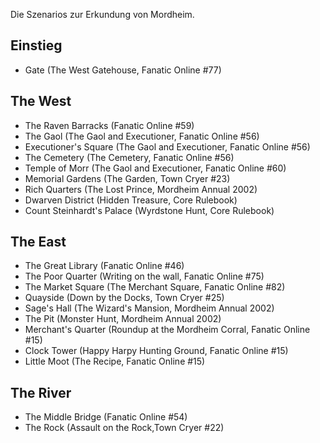Die Szenarios zur Erkundung von Mordheim.  

## Einstieg
 - Gate (The West Gatehouse, Fanatic Online #77)  

## The West
 - The Raven Barracks (Fanatic Online #59)  
 - The Gaol (The Gaol and Executioner, Fanatic Online #56)  
 - Executioner's Square (The Gaol and Executioner, Fanatic Online #56)  
 - The Cemetery  (The Cemetery, Fanatic Online #56)  
 - Temple of Morr (The Gaol and Executioner, Fanatic Online #60)  
 - Memorial Gardens (The Garden, Town Cryer #23)  
 - Rich Quarters (The Lost Prince, Mordheim Annual 2002)  
 - Dwarven District (Hidden Treasure, Core Rulebook)  
 - Count Steinhardt's Palace (Wyrdstone Hunt, Core Rulebook)  

## The East  
 - The Great Library (Fanatic Online #46)  
 - The Poor Quarter (Writing on the wall, Fanatic Online #75)  
 - The Market Square (The Merchant Square, Fanatic Online #82)  
 - Quayside (Down by the Docks, Town Cryer #25)  
 - Sage's Hall (The Wizard's Mansion, Mordheim Annual 2002)  
 - The Pit (Monster Hunt, Mordheim Annual 2002)  
 - Merchant's Quarter (Roundup at the Mordheim Corral, Fanatic Online #15)  
 - Clock Tower (Happy Harpy Hunting Ground, Fanatic Online #15)  
 - Little Moot (The Recipe, Fanatic Online #15)  

## The River
 - The Middle Bridge (Fanatic Online #54)  
 - The Rock (Assault on the Rock,Town Cryer #22)  
